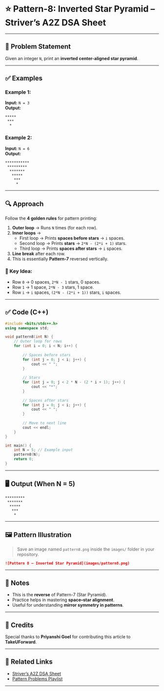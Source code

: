 # ⭐ Pattern-8: Inverted Star Pyramid – Striver’s A2Z DSA Sheet

---

## 📝 Problem Statement

Given an integer `N`, print an **inverted center-aligned star pyramid**.

---

## ✅ Examples

### Example 1:
**Input:** `N = 3`  
**Output:**
```
*****
 ***
  *
```

### Example 2:
**Input:** `N = 6`  
**Output:**
```
***********
 *********
  *******
   *****
    ***
     *
```

---

## 🔍 Approach

Follow the **4 golden rules** for pattern printing:

1. **Outer loop** → Runs `N` times (for each row).
2. **Inner loops** →  
   - First loop → Prints **spaces before stars** → `i` spaces.  
   - Second loop → Prints **stars** → `2*N - (2*i + 1)` stars.  
   - Third loop → Prints **spaces after stars** → `i` spaces.
3. **Line break** after each row.
4. This is essentially **Pattern-7** reversed vertically.

### 🧠 Key Idea:
- Row `0` → 0 spaces, `2*N - 1` stars, 0 spaces.  
- Row `1` → 1 space, `2*N - 3` stars, 1 space.  
- Row `i` → `i` spaces, `(2*N - (2*i + 1))` stars, `i` spaces.

---

## ✅ Code (C++)

```cpp
#include <bits/stdc++.h>
using namespace std;

void pattern8(int N) {
    // Outer loop for rows
    for (int i = 0; i < N; i++) {
        
        // Spaces before stars
        for (int j = 0; j < i; j++) {
            cout << " ";
        }
        
        // Stars
        for (int j = 0; j < 2 * N - (2 * i + 1); j++) {
            cout << "*";
        }
        
        // Spaces after stars
        for (int j = 0; j < i; j++) {
            cout << " ";
        }
        
        // Move to next line
        cout << endl;
    }
}

int main() {
    int N = 5; // Example input
    pattern8(N);
    return 0;
}
```

---

## 🖥️ Output (When N = 5)

```
*********
 ******* 
  *****  
   ***   
    *    
```

---

## 🖼️ Pattern Illustration

> Save an image named `pattern8.png` inside the `images/` folder in your repository.

```markdown
![Pattern 8 – Inverted Star Pyramid](images/pattern8.png)
```

---

## 📌 Notes

- This is the **reverse** of Pattern-7 (Star Pyramid).
- Practice helps in mastering **space–star alignment**.
- Useful for understanding **mirror symmetry in patterns**.

---

## 🙌 Credits

Special thanks to **Priyanshi Goel** for contributing this article to **TakeUForward**.

---

## 🔗 Related Links

- [Striver’s A2Z DSA Sheet](https://takeuforward.org/interviews/strivers-a2z-dsa-course-sheet-2/)  
- [Pattern Problems Playlist](https://www.youtube.com/playlist?list=PLgUwDviBIf0qUlt5H_kiKYaNSqJ81PMMY)

---
